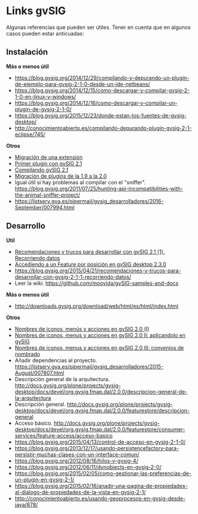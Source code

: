 # Links gvSIG
Algunas referencias que pueden ser útiles. Tener en cuenta que en algunos casos pueden estar anticuadas:

## Instalación

**Más o menos útil**
* https://blog.gvsig.org/2014/12/29/compilando-y-depurando-un-plugin-de-ejemplo-para-gvsig-2-1-0-desde-un-ide-netbeans/
* https://blog.gvsig.org/2014/12/15/como-descargar-y-compilar-gvsig-2-1-0-en-linux-y-windows/
* https://blog.gvsig.org/2014/12/16/como-descargar-y-compilar-un-plugin-de-gvsig-2-1-0/
* https://blog.gvsig.org/2015/12/23/donde-estan-los-fuentes-de-gvsig-desktop/
* http://conocimientoabierto.es/compilando-depurando-plugin-gvsig-2-1-eclipse/745/

**Otros**

* [Migración de una extensión](http://osgeo-org.1560.x6.nabble.com/migracion-de-una-extension-td5218886.html)
* [Primer plugin con gvSIG 2.1](http://osgeo-org.1560.x6.nabble.com/Primer-plugin-con-gvsig-2-1-td5170613.html#a5170803)
* [Compilando gvSIG 2.1](http://osgeo-org.1560.x6.nabble.com/Compilando-gvSIG-2-1-td5100104.html#a5100132)
* [Migración de plugins de la 1.9 a la 2.0](http://osgeo-org.1560.x6.nabble.com/Migracion-de-plugins-de-la-1-9-a-la-2-0-td4167263.html)
* Igual útil si hay problemas al compilar con el "sniffer". https://blog.gvsig.org/2011/07/25/hunting-api-incompatibilities-with-the-animal-sniffer-project/
* https://listserv.gva.es/pipermail/gvsig_desarrolladores/2016-September/007994.html

## Desarrollo

**Util**

* [Recomendaciones y trucos para desarrollar con gvSIG 2.1 (1). Recorriendo datos](https://blog.gvsig.org/2015/04/21/recomendaciones-y-trucos-para-desarrollar-con-gvsig-2-1-1-recorriendo-datos/)
* [Accediendo a un Feature por posición en gvSIG desktop 2.3.0](https://blog.gvsig.org/2016/06/04/accediendo-a-un-feature-por-posicion-en-gvsig-desktop-2-3-0)
* https://blog.gvsig.org/2015/04/21/recomendaciones-y-trucos-para-desarrollar-con-gvsig-2-1-1-recorriendo-datos/
* Leer la wiki. https://github.com/moovida/gvSIG-samples-and-docs

**Más o menos útil**

* http://downloads.gvsig.org/download/web/html/es/html/index.html


**Otros**

* [Nombres de iconos, menús y acciones en gvSIG 2.0 (I)](https://blog.gvsig.org/2013/06/10/nombres-de-iconos-menus-y-acciones-en-gvsig-2-0-i/)
* [Nombres de iconos, menus y acciones en gvSIG 2.0 II: aplicandolo en gvSIG](https://blog.gvsig.org/2013/06/12/nombres-de-iconos-menus-y-acciones-en-gvsig-2-0-ii-aplicandolo-en-gvsig/)
* [Nombres de iconos, menus y acciones en gvSIG 2.0 III: convenios de nombrado](https://blog.gvsig.org/2013/06/14/nombres-de-iconos-menus-y-acciones-en-gvsig-2-0-iii-convenios-de-nombrado/)
* Añadir dependencias al proyecto. https://listserv.gva.es/pipermail/gvsig_desarrolladores/2015-August/007807.html
* Descripción general de la arquitectura. http://docs.gvsig.org/plone/projects/gvsig-desktop/docs/devel/org.gvsig.fmap.dal/2.0.0/descripcion-general-de-la-arquitectura
* Descripción general. http://docs.gvsig.org/plone/projects/gvsig-desktop/docs/devel/org.gvsig.fmap.dal/2.0.0/featurestore/descripcion-general
* Acceso básico. http://docs.gvsig.org/plone/projects/gvsig-desktop/docs/devel/org.gvsig.fmap.dal/2.0.0/featurestore/consumer-services/feature-access/acceso-basico
* https://blog.gvsig.org/2015/04/13/control-de-acceso-en-gvsig-2-1-0/
* https://blog.gvsig.org/2013/12/17/usando-persistencefactory-para-persistir-muchas-clases-con-un-interface-comun/
* https://blog.gvsig.org/2012/08/16/hilos-y-gvsig-4/
* https://blog.gvsig.org/2012/06/11/dynobjects-en-gvsig-2-0/
* https://blog.gvsig.org/2015/02/05/como-gestionar-las-preferencias-de-un-plugin-en-gvsig-2-1/
* https://blog.gvsig.org/2015/02/16/anadir-una-pagina-de-propiedades-al-dialogo-de-propiedades-de-la-vista-en-gvsig-2-1/
* http://conocimientoabierto.es/usando-geoprocesos-en-gvsig-desde-java/878/


